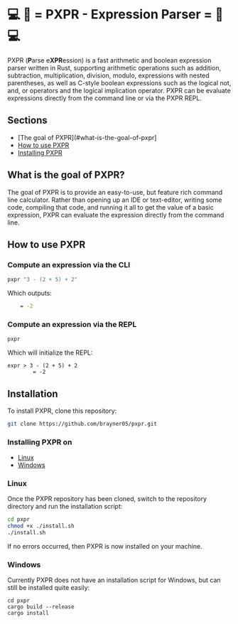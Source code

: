 # 💻 🧮 = PXPR - Expression Parser = 🧮 💻
PXPR (**P**arse e**XPR**ession) is a fast arithmetic and boolean expression parser written in Rust, supporting arithmetic operations such as addition, subtraction, multiplication, division, modulo, 
expressions with nested parentheses, as well as C-style boolean expressions such as the logical not, and, or operators and the logical implication operator. PXPR can be evaluate expressions directly from the command line
or via the PXPR REPL.

## Sections
- [The goal of PXPR](#what-is-the-goal-of-pxpr]
- [How to use PXPR](#how-to-use-pxpr)
- [Installing PXPR](#Installation)

## What is the goal of PXPR?
The goal of PXPR is to provide an easy-to-use, but feature rich command line calculator. Rather than opening up an IDE or text-editor, writing some code, compiling that code, and running it all to get the value 
of a basic expression, PXPR can evaluate the expression directly from the command line.


## How to use PXPR
### Compute an expression via the CLI
```sh
pxpr "3 - (2 + 5) + 2"
```
Which outputs:
```sh
    = -2
```

### Compute an expression via the REPL
```sh
pxpr
```
Which will initialize the REPL:
```
expr > 3 - (2 + 5) + 2
        = -2
```

## Installation
To install PXPR, clone this repository:
```sh
git clone https://github.com/brayner05/pxpr.git
```

### Installing PXPR on
- [Linux](###Linux)
- [Windows](###Windows)

### Linux
Once the PXPR repository has been cloned, switch to the repository directory and run the installation script:
```sh
cd pxpr
chmod +x ./install.sh
./install.sh
```

If no errors occurred, then PXPR is now installed on your machine.


### Windows
Currently PXPR does not have an installation script for Windows, but can still be installed quite easily:
```batch
cd pxpr
cargo build --release
cargo install
```
